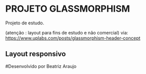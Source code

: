 #  PROJETO GLASSMORPHISM

Projeto de estudo. 

(atenção : layout para fins de estudo e não comercial)
via: https://www.uplabs.com/posts/glassmorphism-header-concept


## Layout responsivo



#Desenvolvido por Beatriz Araujo 

